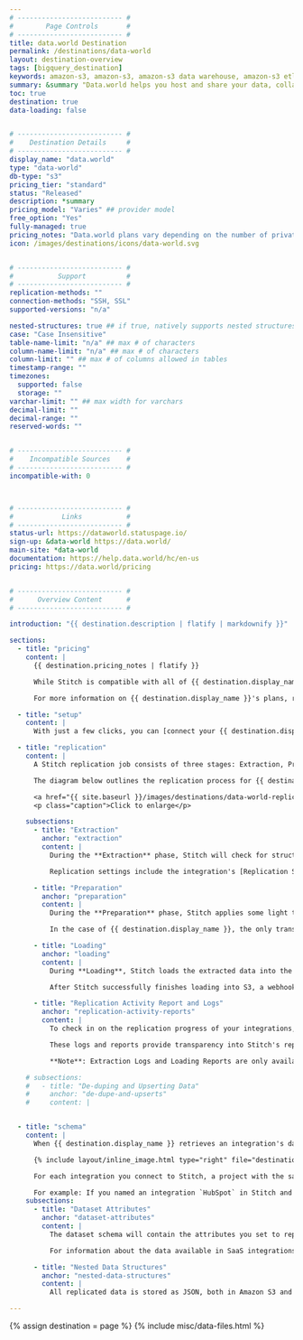 ```yaml
---
# -------------------------- #
#        Page Controls       #
# -------------------------- #
title: data.world Destination
permalink: /destinations/data-world
layout: destination-overview
tags: [bigquery_destination]
keywords: amazon-s3, amazon-s3, amazon-s3 data warehouse, amazon-s3 etl, etl to amazon-s3, data.world, data.world etl, data.world data warehouse, etl to data.world
summary: &summary "Data.world helps you host and share your data, collaborate with your team, and capture context and conclusions as you work."
toc: true
destination: true
data-loading: false


# -------------------------- #
#    Destination Details     #
# -------------------------- #
display_name: "data.world"
type: "data-world"
db-type: "s3"
pricing_tier: "standard"
status: "Released"
description: *summary
pricing_model: "Varies" ## provider model
free_option: "Yes"
fully-managed: true
pricing_notes: "Data.world plans vary depending on the number of private projects/data sets, size limits per project/dataset, external integrations, and total number of team members that can belong to an account. All plans, however, include unlimited public projects/datasets, API access, joins, queries, activity alerts, and other standard features." 
icon: /images/destinations/icons/data-world.svg


# -------------------------- #
#           Support          #
# -------------------------- #
replication-methods: ""
connection-methods: "SSH, SSL"
supported-versions: "n/a"

nested-structures: true ## if true, natively supports nested structures
case: "Case Insensitive"
table-name-limit: "n/a" ## max # of characters
column-name-limit: "n/a" ## max # of characters
column-limit: "" ## max # of columns allowed in tables
timestamp-range: ""
timezones:
  supported: false
  storage: ""
varchar-limit: "" ## max width for varchars
decimal-limit: ""
decimal-range: ""
reserved-words: ""


# -------------------------- #
#    Incompatible Sources    #
# -------------------------- #
incompatible-with: 0



# -------------------------- #
#            Links           #
# -------------------------- #
status-url: https://dataworld.statuspage.io/
sign-up: &data-world https://data.world/
main-site: *data-world
documentation: https://help.data.world/hc/en-us
pricing: https://data.world/pricing


# -------------------------- #
#      Overview Content      #
# -------------------------- #

introduction: "{{ destination.description | flatify | markdownify }}"

sections:
  - title: "pricing"
    content: |
      {{ destination.pricing_notes | flatify }}

      While Stitch is compatible with all of {{ destination.display_name }} plans, keep in mind that the number of private projects/datasets and the size maximum of those projects varies by plan.

      For more information on {{ destination.display_name }}'s plans, refer to their [pricing page]({{ destination.pricing }}).

  - title: "setup"
    content: |
      With just a few clicks, you can [connect your {{ destination.display_name }} account to Stitch]({{ link.destinations.setup.data-world | prepend: site.baseurl }}) and get the data flowing.

  - title: "replication"
    content: |
      A Stitch replication job consists of three stages: Extraction, Preparation, and Loading.

      The diagram below outlines the replication process for {{ destination.display_name }} destinations. In the following sections is more detail about what occurs during each stage in the replication process.

      <a href="{{ site.baseurl }}/images/destinations/data-world-replication-process.png" alt="Diagram of Stitch's replication process with data.world (Click to enlarge)"><img src="{{ site.baseurl }}/images/destinations/data-world-replication-process.png"></a>
      <p class="caption">Click to enlarge</p>

    subsections:
      - title: "Extraction"
        anchor: "extraction"
        content: |
          During the **Extraction** phase, Stitch will check for structural changes to your data, query for data according to the integration's replication settings, and extract the appropriate data.

          Replication settings include the integration's [Replication Schedule]({{ link.replication.rep-scheduling | prepend: site.baseurl }}), the [data set to replicate]({{ link.replication.syncing | prepend: site.baseurl }}), and the selected tables' [Replication Methods]({{ link.replication.rep-methods | prepend: site.baseurl }}).

      - title: "Preparation"
        anchor: "preparation"
        content: |
          During the **Preparation** phase, Stitch applies some light transformations to the extracted data to ensure compatibility with the destination.

          In the case of {{ destination.display_name }}, the only transformation Stitch performs is inserting a few [system columns]({{ link.destinations.storage.sdc-columns | prepend: site.baseurl }}) into every table.

      - title: "Loading"
        anchor: "loading"
        content: |
          During **Loading**, Stitch loads the extracted data into the destination. Instead of loading data directly into your {{ destination.display_name }} account, Stitch will load the raw JSON data into an Amazon S3 bucket shared between Stitch and {{ destination.display_name }}.

          After Stitch successfully finishes loading into S3, a webhook notification is sent to {{ destination.display_name }} to trigger the retrieval process. {{ destination.display_name }} will extract the data destined for your account and load it into your {{ destination.display_name }} account. Refer to the [Schema](#schema) section below for more info on how your data will be structured in {{ destination.display_name }}.

      - title: "Replication Activity Report and Logs"
        anchor: "replication-activity-reports"
        content: |
          To check in on the replication progress of your integrations, use the [Extraction Logs]({{ link.replication.extraction-logs | prepend: site.baseurl }}) and [Loading Reports]({{ link.replication.loading-reports | prepend: site.baseurl }}) features, which are visible after clicking into the integration from the dashboard.

          These logs and reports provide transparency into Stitch's replication process such as info the progress of historical jobs and errors that occur during replication.

          **Note**: Extraction Logs and Loading Reports are only available for certain integrations. Refer to the documentation linked above for info on supported integrations.

    # subsections:
    #   - title: "De-duping and Upserting Data"
    #     anchor: "de-dupe-and-upserts"
    #     content: |


  - title: "schema"
    content: |
      When {{ destination.display_name }} retrieves an integration's data from the Amazon S3 bucket, it will be loaded into your {{ destination.display_name }} account as a project with child datasets.

      {% include layout/inline_image.html type="right" file="destinations/data-world-workspace.png" max-width="250px" %}

      For each integration you connect to Stitch, a project with the same name will be created in data.world. The tables you set to replicate will be stored as JSON datasets within the project.

      For example: If you named an integration `HubSpot` in Stitch and selected the `companies`, `contact_lists`, and `contacts` tables to replicate, your workspace in your {{ destination.display_name }} account would be the same as the image on the right.
    subsections:
      - title: "Dataset Attributes"
        anchor: "dataset-attributes"
        content: |
          The dataset schema will contain the attributes you set to replicate in Stitch along with a few `_sdc` columns. These are [system columns generated by Stitch]({{ link.destinations.storage.sdc-columns | prepend: site.baseurl }}) for replicating data.

          For information about the data available in SaaS integrations - including column descriptions and potential data values - refer to the [**Schema** section of any of our integrations docs]({{ site.baseurl }}/integrations/saas).

      - title: "Nested Data Structures"
        anchor: "nested-data-structures"
        content: |
          All replicated data is stored as JSON, both in Amazon S3 and in {{ destination.display_name }} after the final load is complete. This means that nested structures are stored intact.

---
```

{% assign destination = page %}
{% include misc/data-files.html %}